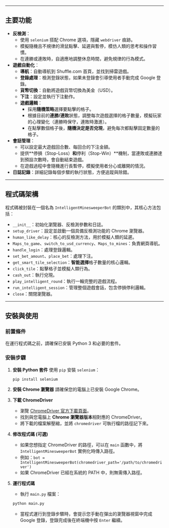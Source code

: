 -----

## 主要功能

  * **反檢測**：
      * 使用 `selenium` 搭配 Chrome 選項，隱藏 `webdriver` 痕跡。
      * 模擬隨機且不規律的滑鼠點擊、延遲與暫停，模仿人類的思考和操作習慣。
      * 在連勝或連敗時，自適應地調整休息時間，避免規律的行為模式。
  * **遊戲自動化**：
      * **導航**：自動導航到 Shuffle.com 首頁，並找到掃雷遊戲。
      * **登錄處理**：檢測登錄狀態，如果未登錄會引導使用者手動完成 Google 登錄。
      * **貨幣切換**：自動將遊戲貨幣切換為美金（USD）。
      * **下注**：設定並執行下注動作。
      * **遊戲邏輯**：
          * 採用**隨機策略**選擇要點擊的格子。
          * 根據目前的**連勝/連敗**狀態，調整每次遊戲選擇的格子數量，模擬玩家的心理變化（連勝時保守，連敗時激進）。
          * 在點擊數個格子後，**隨機決定是否兌現**，避免每次都點擊固定數量的格子。
  * **會話管理**：
      * 可以設定最大遊戲回合數、每回合的下注金額。
      * 提供\*\*停損（Stop-Loss）**和**停利（Stop-Win）\*\*機制，當連敗或連勝達到預設次數時，會自動結束遊戲。
      * 在遊戲過程中會隨機進行長暫停，模擬使用者分心或離開的情況。
  * **日誌記錄**：詳細記錄每個步驟的執行狀態，方便追蹤與除錯。

-----

## 程式碼架構

程式碼被封裝在一個名為 `IntelligentMinesweeperBot` 的類別中，其核心方法包括：

  * `__init__`：初始化瀏覽器、反檢測參數和日誌。
  * `setup_driver`：設定並啟動一個具備反檢測功能的 Chrome 瀏覽器。
  * `human_like_delay`：核心的反檢測方法，用於模擬人類的延遲。
  * `Maps_to_game`、`switch_to_usd_currency`、`Maps_to_mines`：負責網頁導航。
  * `handle_login`：處理登錄邏輯。
  * `set_bet_amount`、`place_bet`：處理下注。
  * `get_smart_tile_selection`：**智能選擇**格子數量的核心邏輯。
  * `click_tile`：點擊格子並模擬人類行為。
  * `cash_out`：執行兌現。
  * `play_intelligent_round`：執行一輪完整的遊戲流程。
  * `run_intelligent_session`：管理整個遊戲會話，包含停損停利邏輯。
  * `close`：關閉瀏覽器。

-----

## 安裝與使用

### 前置條件

在運行程式碼之前，請確保已安裝 Python 3 和必要的套件。

### 安裝步驟

1.  **安裝 Python 套件**
    使用 `pip` 安裝 `selenium`：

    ```bash
    pip install selenium
    ```

2.  **安裝 Chrome 瀏覽器**
    請確保您的電腦上已安裝 Google Chrome。

3.  **下載 ChromeDriver**

      * 瀏覽 [ChromeDriver 官方下載頁面](https://googlechromelabs.github.io/chrome-for-testing/)。
      * 找到與您電腦上 **Chrome 瀏覽器版本**相對應的 ChromeDriver。
      * 將下載的檔案解壓縮，並將 `chromedriver` 可執行檔的路徑記下來。

4.  **修改程式碼 (可選)**

      * 如果您想指定 ChromeDriver 的路徑，可以在 `main` 函數中，將 `IntelligentMinesweeperBot` 實例化時傳入路徑。
      * 例如：`bot = IntelligentMinesweeperBot(chromedriver_path='/path/to/chromedriver')`
      * 如果 ChromeDriver 已經在系統的 PATH 中，則無需傳入路徑。

5.  **運行程式碼**

      * 執行 `main.py` 檔案：

    <!-- end list -->

    ```bash
    python main.py
    ```

      * 當程式運行到登錄步驟時，會提示您手動在彈出的瀏覽器視窗中完成 Google 登錄，登錄完成後在終端機中按 `Enter` 繼續。
